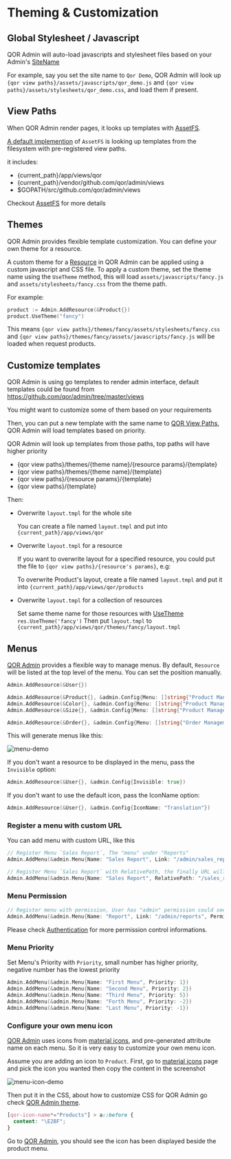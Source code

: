 # Theming & Customization

## Global Stylesheet / Javascript

QOR Admin will auto-load javascripts and stylesheet files based on your Admin's [SiteName](/admin/general.md#sitename)

For example, say you set the site name to `Qor Demo`, QOR Admin will look up `{qor view paths}/assets/javascripts/qor_demo.js` and `{qor view paths}/assets/stylesheets/qor_demo.css`, and load them if present.

## View Paths

When QOR Admin render pages, it looks up templates with [AssetFS](/admin/general.md#assetfs).

[A default implemention](https://github.com/qor/assetfs/blob/master/filesystem.go) of `AssetFS` is looking up templates from the filesystem with pre-registered view paths.

it includes:

* {current_path}/app/views/qor
* {current_path}/vendor/github.com/qor/admin/views
* $GOPATH/src/github.com/qor/admin/views

Checkout [AssetFS](http://github.com/qor/assetfs) for more details

## Themes

QOR Admin provides flexible template customization. You can define your own theme for a resource.

A custom theme for a [Resource](/admin/resources.md) in QOR Admin can be applied using a custom javascript and CSS file. To apply a custom theme, set the theme name using the `UseTheme` method, this will load `assets/javascripts/fancy.js` and `assets/stylesheets/fancy.css` from the theme path.

For example:

```go
product := Admin.AddResource(&Product{})
product.UseTheme("fancy")
```

This means `{qor view paths}/themes/fancy/assets/stylesheets/fancy.css` and `{qor view paths}/themes/fancy/assets/javascripts/fancy.js` will be loaded when request products.

## Customize templates

QOR Admin is using go templates to render admin interface, default templates could be found from https://github.com/qor/admin/tree/master/views

You might want to customize some of them based on your requirements

Then, you can put a new template with the same name to [QOR View Paths]($view-paths), QOR Admin will load templates based on priority.

QOR Admin will look up templates from those paths, top paths will have higher priority

* {qor view paths}/themes/{theme name}/{resource params}/{template}
* {qor view paths}/themes/{theme name}/{template}
* {qor view paths}/{resource params}/{template}
* {qor view paths}/{template}

Then:

* Overwrite `layout.tmpl` for the whole site

  You can create a file named `layout.tmpl` and put into `{current_path}/app/views/qor`

* Overwrite `layout.tmpl` for a resource

  If you want to overwrite layout for a specified resource, you could put the file to `{qor view paths}/{resource's params}`, e.g:

  To overwrite Product's layout, create a file named `layout.tmpl` and put it into `{current_path}/app/views/qor/products`

* Overwrite `layout.tmpl` for a collection of resources

  Set same theme name for those resources with [UseTheme](#themes) `res.UseTheme('fancy')`
  Then put `layout.tmpl` to `{current_path}/app/views/qor/themes/fancy/layout.tmpl`

## Menus

[QOR Admin](/admin/README.md) provides a flexible way to manage menus. By default, `Resource` will be listed at the top level of the menu. You can set the position manually.

```go
Admin.AddResource(&User{})

Admin.AddResource(&Product{}, &admin.Config{Menu: []string{"Product Management"}})
Admin.AddResource(&Color{}, &admin.Config{Menu: []string{"Product Management"}})
Admin.AddResource(&Size{}, &admin.Config{Menu: []string{"Product Management"}})

Admin.AddResource(&Order{}, &admin.Config{Menu: []string{"Order Management"}})
```

This will generate menus like this:

![menu-demo](menu-demo.png)

If you don't want a resource to be displayed in the menu, pass the `Invisible` option:

```go
Admin.AddResource(&User{}, &admin.Config{Invisible: true})
```
If you don't want to use the default icon, pass the IconName option:
```go
Admin.AddResource(&User{}, &admin.Config{IconName: "Translation"})
```

### Register a menu with custom URL

You can add menu with custom URL, like this

```go
// Register Menu `Sales Report`, The "menu" under "Reports"
Admin.AddMenu(&admin.Menu{Name: "Sales Report", Link: "/admin/sales_report", Ancestors: []string{"Reports"}})

// Register Menu `Sales Report` with RelativePath, the finally URL will be admin's endpoint + RelativePath, `/admin/sales_report` for this example.
Admin.AddMenu(&admin.Menu{Name: "Sales Report", RelativePath: "/sales_report", Ancestors: []string{"Reports"}})
```

### Menu Permission

```go
// Register menu with permission, User has "admin" permission could see the "Report" menu.
Admin.AddMenu(&admin.Menu{Name: "Report", Link: "/admin/reports", Permission: roles.Allow(roles.Read, "admin")})
```

Please check [Authentication](/admin/authentication.md#authorization-for-menus) for more permission control informations.

### Menu Priority

Set Menu's Priority with `Priority`, small number has higher priority, negative number has the lowest priority

```go
Admin.AddMenu(&admin.Menu{Name: "First Menu", Priority: 1})
Admin.AddMenu(&admin.Menu{Name: "Second Menu", Priority: 2})
Admin.AddMenu(&admin.Menu{Name: "Third Menu", Priority: 5})
Admin.AddMenu(&admin.Menu{Name: "Forth Menu", Priority: -2})
Admin.AddMenu(&admin.Menu{Name: "Last Menu", Priority: -1})
```

### Configure your own menu icon

[QOR Admin](/admin/README.md) uses icons from [material icons](https://material.io/icons/), and pre-generated attribute name on each menu. So it is very easy to customize your own menu icon.

Assume you are adding an icon to `Product`. First, go to [material icons](https://material.io/icons/) page and pick the icon you wanted then copy the content in the screenshot

![menu-icon-demo](menu-icon-demo.png)

Then put it in the CSS, about how to customize CSS for QOR Admin go check [QOR Admin theme](#global-stylesheet--javascript).

```css
[qor-icon-name*="Products"] > a::before {
  content: "\E2BF";
}
```

Go to [QOR Admin](/admin/README.md), you should see the icon has been displayed beside the product menu.
